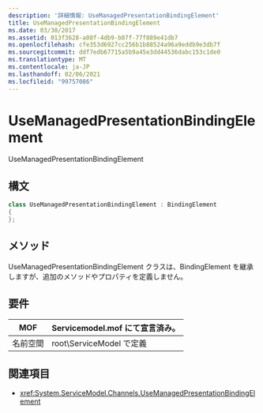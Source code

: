 ```yaml
---
description: '詳細情報: UseManagedPresentationBindingElement'
title: UseManagedPresentationBindingElement
ms.date: 03/30/2017
ms.assetid: 013f3628-a08f-4db9-b07f-77f889e41db7
ms.openlocfilehash: cfe353d6927cc256b1b88524a96a9eddb9e3db7f
ms.sourcegitcommit: ddf7edb67715a5b9a45e3dd44536dabc153c1de0
ms.translationtype: MT
ms.contentlocale: ja-JP
ms.lasthandoff: 02/06/2021
ms.locfileid: "99757086"
---
```

# <a name="usemanagedpresentationbindingelement"></a>UseManagedPresentationBindingElement

UseManagedPresentationBindingElement  
  
## <a name="syntax"></a>構文  
  
```csharp
class UseManagedPresentationBindingElement : BindingElement  
{  
};  
```  
  
## <a name="methods"></a>メソッド  

 UseManagedPresentationBindingElement クラスは、BindingElement を継承しますが、追加のメソッドやプロパティを定義しません。  
  
## <a name="requirements"></a>要件  
  
|MOF|Servicemodel.mof にて宣言済み。|  
|---------|-----------------------------------|  
|名前空間|root\ServiceModel で定義|  
  
## <a name="see-also"></a>関連項目

- <xref:System.ServiceModel.Channels.UseManagedPresentationBindingElement>
